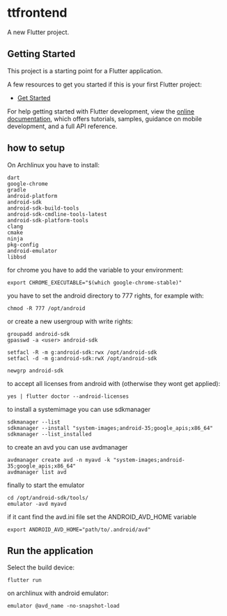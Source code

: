 # ttfrontend

A new Flutter project.

## Getting Started

This project is a starting point for a Flutter application.

A few resources to get you started if this is your first Flutter project:

- [Get Started](https://docs.flutter.dev/get-started/test-drive)

For help getting started with Flutter development, view the
[online documentation](https://docs.flutter.dev/), which offers tutorials,
samples, guidance on mobile development, and a full API reference.

## how to setup

On Archlinux you have to install:
```
dart
google-chrome
gradle
android-platform
android-sdk
android-sdk-build-tools
android-sdk-cmdline-tools-latest
android-sdk-platform-tools
clang
cmake
ninja
pkg-config
android-emulator
libbsd
```

for chrome you have to add the variable to your environment:
```
export CHROME_EXECUTABLE="$(which google-chrome-stable)"
```

you have to set the android directory to 777 rights, for example with:
```
chmod -R 777 /opt/android
```
or create a new usergroup with write rights:
```
groupadd android-sdk
gpasswd -a <user> android-sdk

setfacl -R -m g:android-sdk:rwx /opt/android-sdk
setfacl -d -m g:android-sdk:rwX /opt/android-sdk

newgrp android-sdk
```

to accept all licenses from android with (otherwise they wont get applied):
```
yes | flutter doctor --android-licenses
```

to install a systemimage you can use sdkmanager
```
sdkmanager --list
sdkmanager --install "system-images;android-35;google_apis;x86_64"
sdkmanager --list_installed
```

to create an avd you can use avdmanager
```
avdmanager create avd -n myavd -k "system-images;android-35;google_apis;x86_64"
avdmanager list avd
```

finally to start the emulator
```
cd /opt/android-sdk/tools/
emulator -avd myavd
```

if it cant find the avd.ini file set the ANDROID_AVD_HOME variable
```
export ANDROID_AVD_HOME="path/to/.android/avd"
```

## Run the application
Select the build device:
```
flutter run
```

on archlinux with android emulator:
```
emulator @avd_name -no-snapshot-load
```
